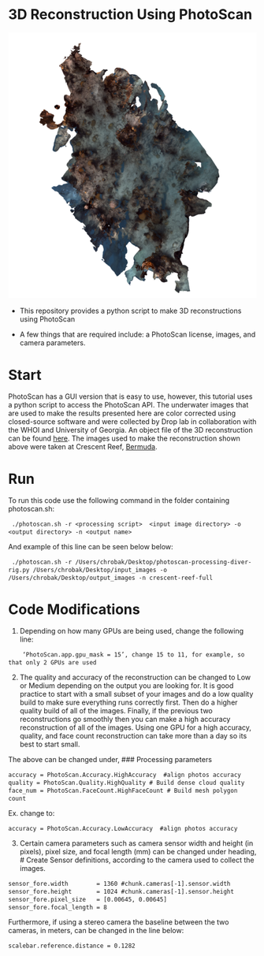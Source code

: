 # 3D Reconstruction Using PhotoScan
<p align="center">
  <img src="https://github.com/laurachrobak/3Dreconstruction/blob/master/crescent_reef_processed.png?raw=true"/>
</p>

+ This repository provides a python script to make 3D reconstructions using PhotoScan

+ A few things that are required include: a PhotoScan license, images, and camera parameters.

# Start
PhotoScan has a GUI version that is easy to use, however, this tutorial uses a python script to access the PhotoScan API. The underwater images that are used to make the results presented here are color corrected using closed-source software and were collected by Drop lab in collaboration with the WHOI and University of Georgia. An object file of the 3D reconstruction can be found [here](https://umich.box.com/s/4lvs2cu2nsgcbptf4c6klisq3lsych7w). The images used to make the reconstruction shown above were taken at Crescent Reef, [Bermuda](https://www.pmel.noaa.gov/co2/story/Crescent+Reef).

# Run
To run this code use the following command in the folder containing photoscan.sh:
```
 ./photoscan.sh -r <processing script>  <input image directory> -o <output directory> -n <output name>
```
And example of this line can be seen below below:
```
 ./photoscan.sh -r /Users/chrobak/Desktop/photoscan-processing-diver-rig.py /Users/chrobak/Desktop/input_images -o /Users/chrobak/Desktop/output_images -n crescent-reef-full
```
# Code Modifications

1) Depending on how many GPUs are being used, change the following line: 
```
	‘PhotoScan.app.gpu_mask = 15’, change 15 to 11, for example, so that only 2 GPUs are used
```
2) The quality and accuracy of the reconstruction can be changed to Low or Medium depending on the output you are looking for. It is good practice to start with a small subset of your images and do a low quality build to make sure everything runs correctly first. Then do a higher quality build of all of the images. Finally, if the previous two reconstructions go smoothly then you can make a high accuracy reconstruction of all of the images. Using one GPU for a high accuracy, quality, and face count reconstruction can take more than a day so its best to start small. 

The above can be changed under, ### Processing parameters
```
accuracy = PhotoScan.Accuracy.HighAccuracy  #align photos accuracy	
quality = PhotoScan.Quality.HighQuality # Build dense cloud quality
face_num = PhotoScan.FaceCount.HighFaceCount # Build mesh polygon count
```
Ex. change to:
```
accuracy = PhotoScan.Accuracy.LowAccuracy  #align photos accuracy
```
3) Certain camera parameters such as camera sensor width and height (in pixels), pixel size, and focal length (mm) can be changed under heading, # Create Sensor definitions, according to the camera used to collect the images. 
```
sensor_fore.width        = 1360 #chunk.cameras[-1].sensor.width
sensor_fore.height       = 1024 #chunk.cameras[-1].sensor.height
sensor_fore.pixel_size   = [0.00645, 0.00645]
sensor_fore.focal_length = 8 
```
Furthermore, if using a stereo camera the baseline between the two cameras, in meters, can be changed in the line below:
```
scalebar.reference.distance = 0.1282
```
